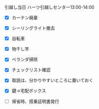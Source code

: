 引越し当日
ハーツ引越しセンター13:00-14:00


- [x] カーテン廃棄
- [x] シーリングライト撤去

- [x] 自転車
- [x] 物干し竿
- [x] ベランダ掃除

- [x] チェックリスト確認
- [x]  取説は、分かりやすいところに置いておく
- [x] 鍵→宅配ボックス

- [ ] 帰省時、搭乗証明書発行
